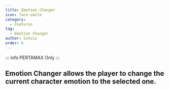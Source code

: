 ```yaml
---
title: Emotion Changer
icon: face-smile
category:
  - Features
tag:
  - Emotion Changer
author: Schvis
order: 6
---
```

::: info PERTAMAX Only
:::
## Emotion Changer allows the player to change the current character emotion to the selected one.
